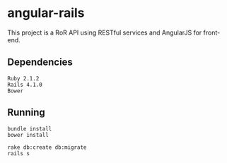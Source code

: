 # angular-rails

This project is a RoR API using RESTful services and AngularJS for front-end.

## Dependencies

``Ruby 2.1.2``<br/>
``Rails 4.1.0``<br/>
``Bower``<br/>

## Running

``bundle install``<br/>
``bower install``<br/>

``rake db:create db:migrate``<br/>
``rails s``<br/>